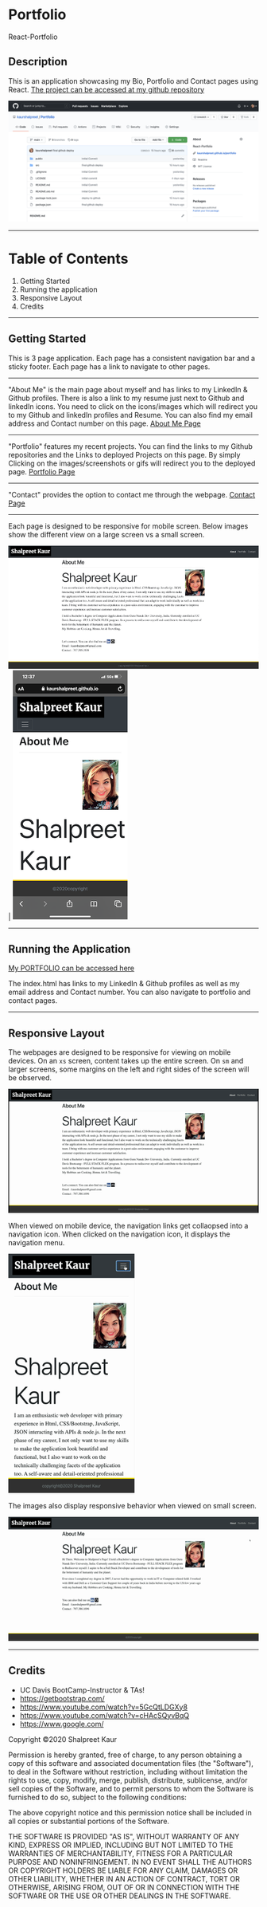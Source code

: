# Portfolio
React-Portfolio

## Description
 This is an application showcasing my Bio, Portfolio and Contact pages using React. [The project can be accessed at my github repository](https://github.com/kaurshalpreet/Portfolio)
 
 ![Repository Screenshot](./public/images/repo.png)

 ---

# Table of Contents
1. Getting Started
1. Running the application
1. Responsive Layout
1. Credits
---

## Getting Started
This is 3 page application.
Each page has a consistent navigation bar and a sticky footer. Each page has a link to navigate to other pages.

---

"About Me" is the main page about myself and has links to my LinkedIn & Github profiles. There is also a link to my resume just next to Github and linkedIn icons. You need to click on the icons/images which will redirect you to my Github and linkedIn profiles and Resume. You can also find my email address and Contact number on this page.
[About Me Page](https://kaurshalpreet.github.io/Portfolio/#/)

---

"Portfolio" features my recent projects. You can find the links to my Github repositories and the Links to deployed Projects on this page. By simply Clicking on the images/screenshots or gifs will redirect you to the deployed page.
[Portfolio Page](https://kaurshalpreet.github.io/Portfolio/#/portfolio)

---

"Contact" provides the option to contact me through the webpage.
[Contact Page](https://kaurshalpreet.github.io/Portfolio/#/contact)

---

Each page is designed to be responsive for mobile screen. Below images show the different view on  a large screen vs a small screen.

![Index sm & above](./public/images/index_lg.png)  | ![Index xs](./public/images/index_xs.png) 

---

## Running the Application

[My PORTFOLIO can be accessed here](https://kaurshalpreet.github.io/Portfolio/#/)

The index.html has links to my LinkedIn & Github profiles as well as my email address and Contact number. You can also navigate to portfolio and contact pages.

---

## Responsive Layout
The webpages are designed to be responsive for viewing on mobile devices. On an `xs` screen, content takes up the entire screen. On `sm` and larger screens, some margins on the left and right sides of the screen will be observed.

![Responsive index page](./public/images/Responsive.gif)

When viewed on mobile device, the navigation links get collaopsed into a navigation icon. When clicked on the navigation icon, it displays the navigation menu.

![Menubar](./public/images/MenuBar.gif)

The images also display responsive behavior when viewed on small screen.

![Responsive images](./public/images/Responsive_image.gif)

---

## Credits
* UC Davis BootCamp-Instructor & TAs!
* https://getbootstrap.com/
* https://www.youtube.com/watch?v=5GcQtLDGXy8
* https://www.youtube.com/watch?v=cHAcSQyvBqQ
* https://www.google.com/




Copyright  &copy;2020 Shalpreet Kaur

Permission is hereby granted, free of charge, to any person obtaining a copy of this software and associated documentation files (the "Software"), to deal in the Software without restriction, including without limitation the rights to use, copy, modify, merge, publish, distribute, sublicense, and/or sell copies of the Software, and to permit persons to whom the Software is furnished to do so, subject to the following conditions:

The above copyright notice and this permission notice shall be included in all copies or substantial portions of the Software.

THE SOFTWARE IS PROVIDED "AS IS", WITHOUT WARRANTY OF ANY KIND, EXPRESS OR IMPLIED, INCLUDING BUT NOT LIMITED TO THE WARRANTIES OF MERCHANTABILITY, FITNESS FOR A PARTICULAR PURPOSE AND NONINFRINGEMENT. IN NO EVENT SHALL THE AUTHORS OR COPYRIGHT HOLDERS BE LIABLE FOR ANY CLAIM, DAMAGES OR OTHER LIABILITY, WHETHER IN AN ACTION OF CONTRACT, TORT OR OTHERWISE, ARISING FROM, OUT OF OR IN CONNECTION WITH THE SOFTWARE OR THE USE OR OTHER DEALINGS IN THE SOFTWARE.

 
